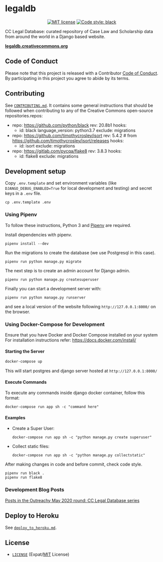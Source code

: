 # legaldb

<p align="center">
    <a href="https://github.com/creativecommons/caselaw/blob/master/LICENSE"><img alt="MIT license" src="https://img.shields.io/github/license/creativecommons/vocabulary.svg?color=brightgreen"/></a>
    <a href="https://github.com/psf/black"><img alt="Code style: black" src="https://img.shields.io/badge/code%20style-black-000000.svg"></a>
</p>

CC Legal Database: curated repository of Case Law and Scholarship data from around the world in a Django based website.

**[legaldb.creativecommons.org](https://legaldb.creativecommons.org/)**


## Code of Conduct

Please note that this project is released with a Contributor [Code of
Conduct](CODE_OF_CONDUCT.md). By participating in this project you agree to
abide by its terms.


## Contributing

See [`CONTRIBUTING.md`](CONTRIBUTING.md). It contains some general instructions
that should be followed when contributing to any of the Creative Commons
open-source repositories.repos:
- repo: https://github.com/python/black
  rev: 20.8b1
  hooks:
  - id: black
    language_version: python3.7
    exclude: migrations
- repo: https://github.com/timothycrosley/isort
  rev: 5.4.2  # from https://github.com/timothycrosley/isort/releases
  hooks:
  - id: isort
    exclude: migrations
- repo: https://gitlab.com/pycqa/flake8
  rev: 3.8.3
  hooks:
  - id: flake8
    exclude: migrations



## Development setup
Copy `.env.template` and set environment variables (like
`DJANGO_DEBUG_ENABLED=True` for local development and testing) and secret keys
in a `.env` file.
```shell
cp .env.template .env
```
### Using Pipenv
To follow these instructions, Python 3 and
[Pipenv](https://pipenv.pypa.io/en/latest/) are required.

Install dependencies with pipenv.
```shell
pipenv install --dev
```

Run the migrations to create the database (we use
Postgresql in this case).
```shell
pipenv run python manage.py migrate
```

The next step is to create an admin account for Django admin.
```shell
pipenv run python manage.py createsuperuser
```

Finally you can start a development server with:
```shell
pipenv run python manage.py runserver
```
and see a local version of the website following `http://127.0.0.1:8000/` on
the browser.



### Using Docker-Compose for Development
Ensure that you have Docker and Docker Compose installed on your system
For installation instructions refer: https://docs.docker.com/install/

#### Starting the Server
```sh
docker-compose up
```
This will start postgres and django server hosted at `http://127.0.0.1:8000/`
#### Execute Commands

To execute any commands inside django docker container, follow this format:

```
docker-compose run app sh -c "command here"
```

#### Examples

* Create a Super User: 

    `docker-compose run app sh -c "python manage.py create superuser"`
* Collect static files: 

    `docker-compose run app sh -c "python manage.py collectstatic"`

After making changes in code and before commit, check code style.
```shell
pipenv run black .
pipenv run flake8
```
### Development Blog Posts

[Posts in the Outreachy May 2020 round: CC Legal Database series][blogseries]

[blogseries]: https://opensource.creativecommons.org/blog/entries/legal-database-a-new-beginning/#series


## Deploy to Heroku

See [`deploy_to_heroku.md`](deploy_to_heroku.md).


## License

- [`LICENSE`](LICENSE) (Expat/[MIT][mit] License)

[mit]: http://www.opensource.org/licenses/MIT "The MIT License | Open Source Initiative"
